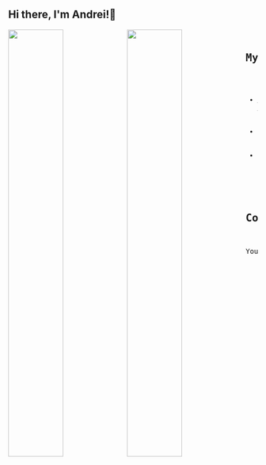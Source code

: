## Hi there, I'm Andrei!👋
<img align="left" width="47%" src="https://github-readme-stats.vercel.app/api?username=andreisovidiu&count_private=true&show_icons=true&theme=tokyonight"/> 
<img align="left" width="47%" src="https://github-readme-stats.vercel.app/api/top-langs/?username=andreisovidiu&layout=compact&theme=tokyonight"/>
<pre>

## My Projects
* <a href="https://project1-production-daee.up.railway.app/" rel="nofollow">My Futures Monitor</a>, a web application that monitors the price of the major stock indices from the USA and Europe
* My COTindex, a web API currently under development that analyses the Commitment of Traders data from the CFTC 
* EasyLanguage translator, a web application that allows the user to select and customize (from english to EasyLanguage)
  simple but effective trading system

## Contact me
You can reach me at andreisovidiu@gmail.com
